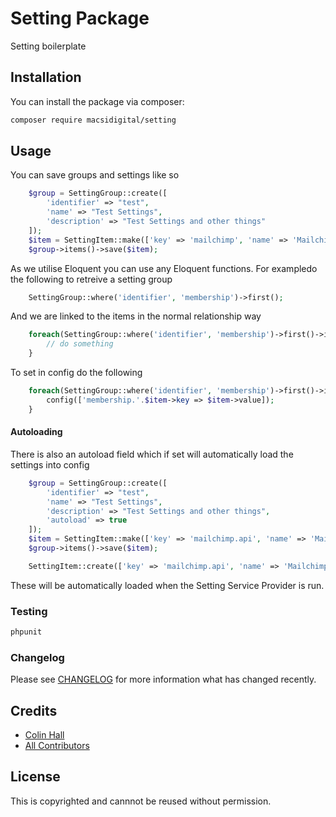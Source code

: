 # Setting Package

Setting boilerplate

## Installation

You can install the package via composer:

```bash
composer require macsidigital/setting
```

## Usage

You can save groups and settings like so

``` php
	$group = SettingGroup::create([
        'identifier' => "test",
        'name' => "Test Settings",
        'description' => "Test Settings and other things"
    ]);
    $item = SettingItem::make(['key' => 'mailchimp', 'name' => 'Mailchimp Key', 'description' => 'Your Mailchimp API key so we can enable communication with your Mailchimp account']);
    $group->items()->save($item);
```

As we utilise Eloquent you can use any Eloquent functions.  For exampledo the following to retreive a setting group

``` php
	SettingGroup::where('identifier', 'membership')->first();
```

And we are linked to the items in the normal relationship way

``` php
	foreach(SettingGroup::where('identifier', 'membership')->first()->items){
		// do something
	}
```

To set in config do the following

``` php
	foreach(SettingGroup::where('identifier', 'membership')->first()->items as $item){
        config(['membership.'.$item->key => $item->value]);
    }
```

#### Autoloading

There is also an autoload field which if set will automatically load the settings into config

``` php
	$group = SettingGroup::create([
        'identifier' => "test",
        'name' => "Test Settings",
        'description' => "Test Settings and other things",
        'autoload' => true
    ]);
    $item = SettingItem::make(['key' => 'mailchimp.api', 'name' => 'Mailchimp Key', 'description' => 'Your Mailchimp API key so we can enable communication with your Mailchimp account']);
    $group->items()->save($item);

    SettingItem::create(['key' => 'mailchimp.api', 'name' => 'Mailchimp Key', 'description' => 'Your Mailchimp API key so we can enable communication with your Mailchimp account', 'autoload' => true]);
```

These will be automatically loaded when the Setting Service Provider is run.

### Testing

``` bash
phpunit
```

### Changelog

Please see [CHANGELOG](CHANGELOG.md) for more information what has changed recently.

## Credits

- [Colin Hall](https://github.com/colinhall17)
- [All Contributors](../../contributors)

## License

This is copyrighted and cannnot be reused without permission.